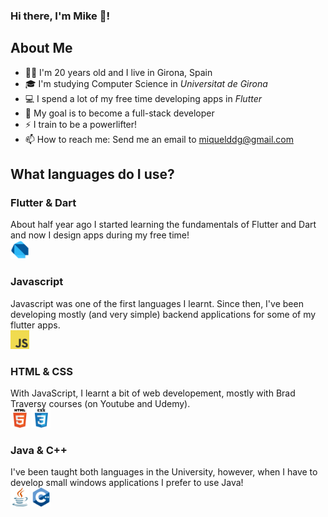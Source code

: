 ### Hi there, I'm Mike 👋!

## About Me
- 👦🏻 I'm 20 years old and I live in Girona, Spain
- 🎓 I'm studying Computer Science in _Universitat de Girona_
- 💻 I spend a lot of my free time developing apps in _Flutter_
- 🎯 My goal is to become a full-stack developer
- ⚡ I train to be a powerlifter!
- 📫 How to reach me: Send me an email to miquelddg@gmail.com

## What languages do I use?
### Flutter & Dart 
About half year ago I started learning the fundamentals of Flutter and Dart and now I design apps during my free time!  
<img alt="Dart"  width="30px" src="https://raw.githubusercontent.com/github/explore/80688e429a7d4ef2fca1e82350fe8e3517d3494d/topics/dart/dart.png">

### Javascript 
Javascript was one of the first languages I learnt. Since then, I've been developing mostly (and very simple) backend applications for some of my flutter apps.  
<img alt="JS"  width="30px" src="https://raw.githubusercontent.com/github/explore/80688e429a7d4ef2fca1e82350fe8e3517d3494d/topics/javascript/javascript.png">

### HTML & CSS
With JavaScript, I learnt a bit of web developement, mostly with Brad Traversy courses (on Youtube and Udemy).  
<img alt="HTML"  width="30px" src="https://raw.githubusercontent.com/github/explore/80688e429a7d4ef2fca1e82350fe8e3517d3494d/topics/html/html.png">
<img alt="Css"  width="30px" src="https://raw.githubusercontent.com/github/explore/80688e429a7d4ef2fca1e82350fe8e3517d3494d/topics/css/css.png">

### Java & C++
I've been taught both languages in the University, however, when I have to develop small windows applications I prefer to use Java!  
<img alt="Java"  width="30px" src="https://raw.githubusercontent.com/github/explore/80688e429a7d4ef2fca1e82350fe8e3517d3494d/topics/java/java.png">
<img alt="Cpp"  width="30px" src="https://raw.githubusercontent.com/github/explore/80688e429a7d4ef2fca1e82350fe8e3517d3494d/topics/cpp/cpp.png">
